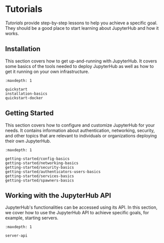 # Tutorials

_Tutorials_ provide step-by-step lessons to help you achieve a specific goal. They should be a good place to start learning about JupyterHub and how it works.

## Installation

This section covers how to get up-and-running with JupyterHub. It covers
some basics of the tools needed to deploy JupyterHub as well as how to get it
running on your own infrastructure.

```{toctree}
:maxdepth: 1

quickstart
installation-basics
quickstart-docker
```

## Getting Started

This section covers how to configure and customize JupyterHub for your
needs. It contains information about authentication, networking, security, and
other topics that are relevant to individuals or organizations deploying their
own JupyterHub.

```{toctree}
:maxdepth: 1

getting-started/config-basics
getting-started/networking-basics
getting-started/security-basics
getting-started/authenticators-users-basics
getting-started/services-basics
getting-started/spawners-basics
```

## Working with the JupyterHub API

JupyterHub's functionalities can be accessed using its API. In this section, we cover how to use the JupyterHub API to achieve specific goals, for example, starting servers.

```{toctree}
:maxdepth: 1

server-api
```
